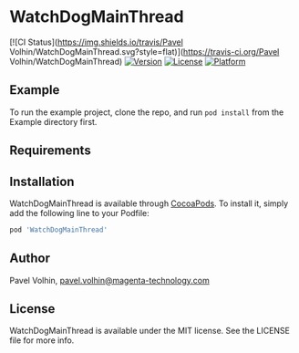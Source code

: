 # WatchDogMainThread

[![CI Status](https://img.shields.io/travis/Pavel Volhin/WatchDogMainThread.svg?style=flat)](https://travis-ci.org/Pavel Volhin/WatchDogMainThread)
[![Version](https://img.shields.io/cocoapods/v/WatchDogMainThread.svg?style=flat)](https://cocoapods.org/pods/WatchDogMainThread)
[![License](https://img.shields.io/cocoapods/l/WatchDogMainThread.svg?style=flat)](https://cocoapods.org/pods/WatchDogMainThread)
[![Platform](https://img.shields.io/cocoapods/p/WatchDogMainThread.svg?style=flat)](https://cocoapods.org/pods/WatchDogMainThread)

## Example

To run the example project, clone the repo, and run `pod install` from the Example directory first.

## Requirements

## Installation

WatchDogMainThread is available through [CocoaPods](https://cocoapods.org). To install
it, simply add the following line to your Podfile:

```ruby
pod 'WatchDogMainThread'
```

## Author

Pavel Volhin, pavel.volhin@magenta-technology.com

## License

WatchDogMainThread is available under the MIT license. See the LICENSE file for more info.
